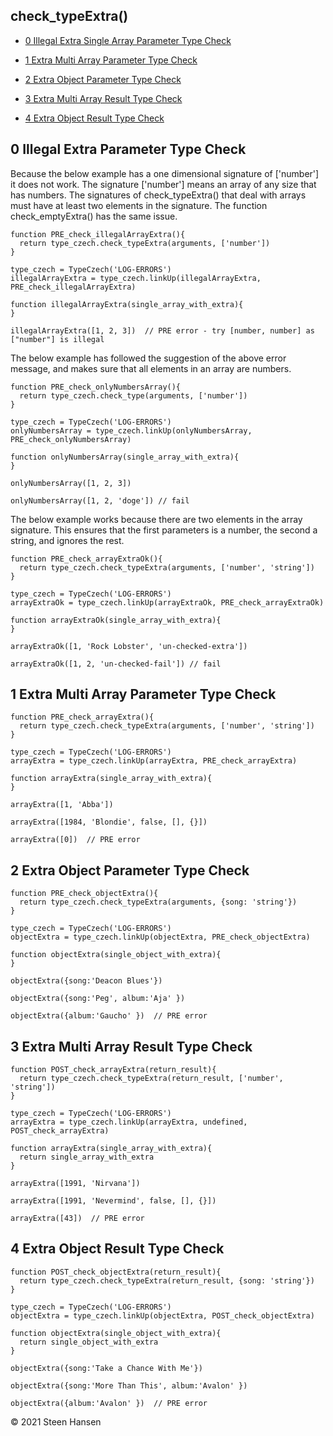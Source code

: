 
## check_typeExtra()
  -  [0 Illegal Extra Single Array Parameter Type Check](#illigal-extra-single-array-parameter-type-check)

  -  [1 Extra Multi Array Parameter Type Check](#extra-multi-array-parameter-type-check)
  -  [2 Extra Object Parameter Type Check](#extra-object-parameter-type-check) 
  
  -  [3 Extra Multi Array Result Type Check](#extra-multi-array-result-type-check)
  -  [4 Extra Object Result Type Check](#extra-object-result-type-check)

## 0 Illegal Extra Parameter Type Check<a name="illigal-extra-single-array-parameter-type-check"></a>
Because the below example has a one dimensional signature of ['number'] it does not
work. The signature ['number'] means an array of any size that has numbers. The signatures of check_typeExtra() that deal with arrays must have at least two elements in the signature. The function check_emptyExtra() has the same issue.
```
function PRE_check_illegalArrayExtra(){
  return type_czech.check_typeExtra(arguments, ['number'])
}

type_czech = TypeCzech('LOG-ERRORS')
illegalArrayExtra = type_czech.linkUp(illegalArrayExtra, PRE_check_illegalArrayExtra) 

function illegalArrayExtra(single_array_with_extra){
}

illegalArrayExtra([1, 2, 3])  // PRE error - try [number, number] as ["number"] is illegal
```



The below example has followed the suggestion of the above error message, and makes sure that all 
elements in an array are numbers.
```
function PRE_check_onlyNumbersArray(){
  return type_czech.check_type(arguments, ['number'])
}

type_czech = TypeCzech('LOG-ERRORS')
onlyNumbersArray = type_czech.linkUp(onlyNumbersArray, PRE_check_onlyNumbersArray) 

function onlyNumbersArray(single_array_with_extra){
}

onlyNumbersArray([1, 2, 3])

onlyNumbersArray([1, 2, 'doge']) // fail
```

The below example works because there are two elements in the array signature. This ensures that the first parameters is a number, the 
second a string, and ignores the rest.
```
function PRE_check_arrayExtraOk(){
  return type_czech.check_typeExtra(arguments, ['number', 'string'])
}

type_czech = TypeCzech('LOG-ERRORS')
arrayExtraOk = type_czech.linkUp(arrayExtraOk, PRE_check_arrayExtraOk) 

function arrayExtraOk(single_array_with_extra){
}

arrayExtraOk([1, 'Rock Lobster', 'un-checked-extra'])

arrayExtraOk([1, 2, 'un-checked-fail']) // fail

```


## 1 Extra Multi Array Parameter Type Check<a name="extra-multi-array-parameter-type-check"></a>

```
function PRE_check_arrayExtra(){
  return type_czech.check_typeExtra(arguments, ['number', 'string'])
}

type_czech = TypeCzech('LOG-ERRORS')
arrayExtra = type_czech.linkUp(arrayExtra, PRE_check_arrayExtra) 

function arrayExtra(single_array_with_extra){
}

arrayExtra([1, 'Abba'])

arrayExtra([1984, 'Blondie', false, [], {}])

arrayExtra([0])  // PRE error
```


## 2 Extra Object Parameter Type Check<a name="extra-object-parameter-type-check"></a>

```
function PRE_check_objectExtra(){
  return type_czech.check_typeExtra(arguments, {song: 'string'})
}

type_czech = TypeCzech('LOG-ERRORS')
objectExtra = type_czech.linkUp(objectExtra, PRE_check_objectExtra) 

function objectExtra(single_object_with_extra){
}

objectExtra({song:'Deacon Blues'})

objectExtra({song:'Peg', album:'Aja' })

objectExtra({album:'Gaucho' })  // PRE error
```







## 3 Extra Multi Array Result Type Check<a name="extra-multi-array-result-type-check"></a>

```
function POST_check_arrayExtra(return_result){
  return type_czech.check_typeExtra(return_result, ['number', 'string'])
}

type_czech = TypeCzech('LOG-ERRORS')
arrayExtra = type_czech.linkUp(arrayExtra, undefined, POST_check_arrayExtra) 

function arrayExtra(single_array_with_extra){
  return single_array_with_extra
}

arrayExtra([1991, 'Nirvana'])

arrayExtra([1991, 'Nevermind', false, [], {}])

arrayExtra([43])  // PRE error
```









## 4 Extra Object Result Type Check<a name="extra-object-result-type-check"></a>

```
function POST_check_objectExtra(return_result){
  return type_czech.check_typeExtra(return_result, {song: 'string'})
}

type_czech = TypeCzech('LOG-ERRORS')
objectExtra = type_czech.linkUp(objectExtra, POST_check_objectExtra) 

function objectExtra(single_object_with_extra){
  return single_object_with_extra
}

objectExtra({song:'Take a Chance With Me'})

objectExtra({song:'More Than This', album:'Avalon' })

objectExtra({album:'Avalon' })  // PRE error
```



&copy; 2021 Steen Hansen